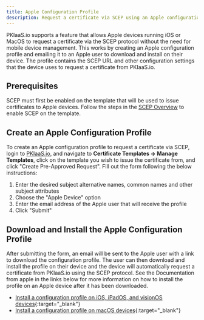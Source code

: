 ```yaml
---
title: Apple Configuration Profile
description: Request a certificate via SCEP using an Apple configuration profile generated by PKIaaS.io.
---
```

PKIaaS.io supports a feature that allows Apple devices running iOS or MacOS to request a certificate via the SCEP protocol without the need for mobile device management. This works by creating an Apple configuration profile and emailing it to an Apple user to download and install on their device. The profile contains the SCEP URL and other configuration settings that the device uses to request a certificate from PKIaaS.io.

## Prerequisites
SCEP must first be enabled on the template that will be used to issue certificates to Apple devices. Follow the steps in the [SCEP Overview](overview.md/#enabling-scep) to enable SCEP on the template.

## Create an Apple Configuration Profile
To create an Apple configuration profile to request a certificate via SCEP, login to [PKIaaS.io](https://www.pkiaas.io/auth/login), and navigate to **Certificate Templates -> Manage Templates**, click on the template you wish to issue the certificate from, and click "Create Pre-Approved Request". Fill out the form following the below instructions:

1. Enter the desired subject alternative names, common names and other subject attributes
2. Choose the "Apple Device" option
3. Enter the email address of the Apple user that will receive the profile
4. Click "Submit"

## Download and Install the Apple Configuration Profile

After submitting the form, an email will be sent to the Apple user with a link to download the configuration profile. The user can then download and install the profile on their device and the device will automatically request a certificate from PKIaaS.io using the SCEP protocol. See the Documentation from apple in the links below for more information on how to install the profile on an Apple device after it has been downloaded.

* [Install a configuration profile on iOS, iPadOS, and visionOS devices](https://support.apple.com/en-us/102400){:target="_blank"}
* [Install a configuration profile on macOS devices](https://support.apple.com/guide/mac-help/configuration-profiles-standardize-settings-mh35561/mac){:target="_blank"}